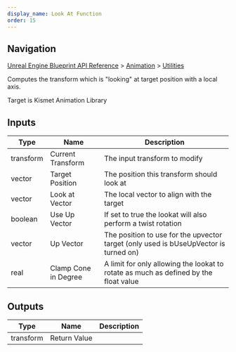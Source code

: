 ```yaml
---
display_name: Look At Function
order: 15
---
```

## Navigation

[Unreal Engine Blueprint API Reference](https://dev.epicgames.com/documentation/en-us/unreal-engine/BlueprintAPI) > [Animation](https://dev.epicgames.com/documentation/en-us/unreal-engine/BlueprintAPI/Animation) > [Utilities](https://dev.epicgames.com/documentation/en-us/unreal-engine/BlueprintAPI/Animation/Utilities)

Computes the transform which is "looking" at target position with a local axis.

Target is Kismet Animation Library

## Inputs

| Type | Name | Description |
| --- | --- | --- |
| transform | Current Transform | The input transform to modify |
| vector | Target Position | The position this transform should look at |
| vector | Look at Vector | The local vector to align with the target |
| boolean | Use Up Vector | If set to true the lookat will also perform a twist rotation |
| vector | Up Vector | The position to use for the upvector target (only used is bUseUpVector is turned on) |
| real | Clamp Cone in Degree | A limit for only allowing the lookat to rotate as much as defined by the float value |

## Outputs

| Type | Name | Description |
| --- | --- | --- |
| transform | Return Value |  |
